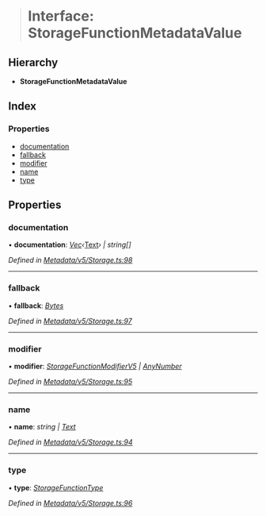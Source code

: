 > # Interface: StorageFunctionMetadataValue

## Hierarchy

* **StorageFunctionMetadataValue**

## Index

### Properties

* [documentation](_metadata_v5_storage_.storagefunctionmetadatavalue.md#documentation)
* [fallback](_metadata_v5_storage_.storagefunctionmetadatavalue.md#fallback)
* [modifier](_metadata_v5_storage_.storagefunctionmetadatavalue.md#modifier)
* [name](_metadata_v5_storage_.storagefunctionmetadatavalue.md#name)
* [type](_metadata_v5_storage_.storagefunctionmetadatavalue.md#type)

## Properties

###  documentation

• **documentation**: *[Vec](../classes/_codec_vec_.vec.md)‹*[Text](../classes/_primitive_text_.text.md)*› | string[]*

*Defined in [Metadata/v5/Storage.ts:98](https://github.com/polkadot-js/api/blob/a9746b3/packages/types/src/Metadata/v5/Storage.ts#L98)*

___

###  fallback

• **fallback**: *[Bytes](../classes/_primitive_bytes_.bytes.md)*

*Defined in [Metadata/v5/Storage.ts:97](https://github.com/polkadot-js/api/blob/a9746b3/packages/types/src/Metadata/v5/Storage.ts#L97)*

___

###  modifier

• **modifier**: *[StorageFunctionModifierV5](_interfaceregistry_.interfaceregistry.md#storagefunctionmodifierv5) | [AnyNumber](../modules/_types_.md#anynumber)*

*Defined in [Metadata/v5/Storage.ts:95](https://github.com/polkadot-js/api/blob/a9746b3/packages/types/src/Metadata/v5/Storage.ts#L95)*

___

###  name

• **name**: *string | [Text](../classes/_primitive_text_.text.md)*

*Defined in [Metadata/v5/Storage.ts:94](https://github.com/polkadot-js/api/blob/a9746b3/packages/types/src/Metadata/v5/Storage.ts#L94)*

___

###  type

• **type**: *[StorageFunctionType](../classes/_metadata_v5_storage_.storagefunctiontype.md)*

*Defined in [Metadata/v5/Storage.ts:96](https://github.com/polkadot-js/api/blob/a9746b3/packages/types/src/Metadata/v5/Storage.ts#L96)*